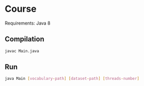 # Course
Requirements: Java 8

## Compilation
```bash
javac Main.java
```

## Run
```bash
java Main [vocabulary-path] [dataset-path] [threads-number]
```

